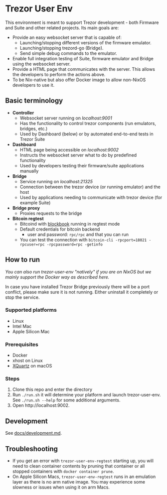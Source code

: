 # Trezor User Env

This environment is meant to support Trezor development - both Firmware and Suite and other related projects. Its main goals are:

- Provide an easy websocket server that is capable of:
  - Launching/stopping different versions of the firmware emulator.
  - Launching/stopping trezord-go (Bridge).
  - Send simple debug commands to the emulator.
- Enable full integration testing of Suite, firmware emulator and Bridge using the websocket server.
- Provide a HTML page that communicates with the server. This allows the developers to perform the actions above.
- To be Nix-native but also offer Docker image to allow non-NixOS developers to use it.

## Basic terminology

- **Controller**
  - Websocket server running on *localhost:9001*
  - Has the functionality to control trezor components (run emulators, bridges, etc.)
  - Used by Dashboard (below) or by automated end-to-end tests in Trezor Suite
- **Dashboard**
  - HTML page being accessible on *localhost:9002*
  - Instructs the websocket server what to do by predefined functionality
  - Used by developers testing their firmware/suite applications manually
- **Bridge**
  - Service running on *localhost:21325*
  - Connection between the trezor device (or running emulator) and the host
  - Used by applications needing to communicate with trezor device (for example Suite)
- **Bridge proxy**
  - Proxies requests to the bridge
- **Bitcoin regtest**
  - Bitcoind with [blockbook](https://github.com/trezor/blockbook) running in regtest mode
  - Default credentials for bitcoin backend
    - user and password: `rpc/rpc` and that you can run
  - You can test the connection with `bitcoin-cli -rpcport=18021 -rpcuser=rpc -rpcpassword=rpc -getinfo`

## How to run

_You can also run trezor-user-env "natively" if you are on NixOS but we mainly support the Docker way as described here._

In case you have installed Trezor Bridge previously there will be a port conflict, please make sure it is not running. Either uninstall it completely or stop the service.

### Supported platforms

- Linux
- Intel Mac
- Apple Silicon Mac

### Prerequisites

- Docker
- xhost on Linux
- [XQuartz](https://www.xquartz.org/) on macOS

### Steps

1. Clone this repo and enter the directory
2. Run `./run.sh` it will determine your platform and launch trezor-user-env. See `./run.sh --help` for some additional arguments.
3. Open http://localhost:9002.

## Development

See [docs/development.md](development.md).

## Troubleshooting

- If you get an error with `trezor-user-env-regtest` starting up, you will need to clean container contents by pruning that container or all stopped containers with `docker container prune`.
- On Apple Silicon Macs, `trezor-user-env-regtest` runs in an emulation layer as there is no arm native image. You may experience some slowness or issues when using it on arm Macs.
